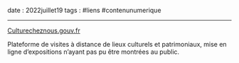 date : 2022juillet19
tags : #liens #contenunumerique 

---------

[Culturecheznous.gouv.fr](https://lesenjeux.univ-grenoble-alpes.fr/2019/supplement-a/01-les-politiques-culturelles-numeriques-repenser-la-place-des-nouvelles-technologies-dans-le-patrimoine/)

Plateforme de visites à distance de lieux culturels et patrimoniaux, mise en ligne d’expositions n’ayant pas pu être montrées au public. 